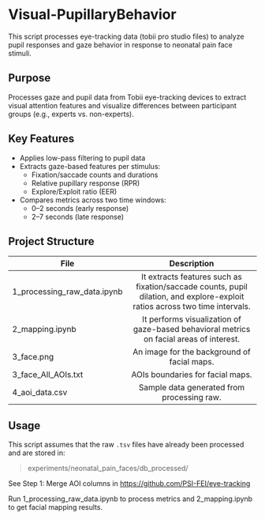 # Visual-PupillaryBehavior

This script processes eye-tracking data (tobii pro studio files) to analyze pupil responses and gaze behavior in response to neonatal pain face stimuli.

## Purpose

Processes gaze and pupil data from Tobii eye-tracking devices to extract visual attention features and visualize differences between participant groups (e.g., experts vs. non-experts).

## Key Features

- Applies low-pass filtering to pupil data
- Extracts gaze-based features per stimulus:
  - Fixation/saccade counts and durations
  - Relative pupillary response (RPR)
  - Explore/Exploit ratio (EER) 
- Compares metrics across two time windows:
  - 0–2 seconds (early response)
  - 2–7 seconds (late response)

## Project Structure

| File                        |                                                         Description                                                         |
|-----------------------------|:---------------------------------------------------------------------------------------------------------------------------:|
| 1_processing_raw_data.ipynb | It extracts features such as fixation/saccade counts, pupil dilation, and explore-exploit ratios across two time intervals. |
| 2_mapping.ipynb             | It performs visualization of gaze-based behavioral metrics on facial areas of interest.                                     |
| 3_face.png                  | An image for the background of facial maps.                                                                                 |
| 3_face_All_AOIs.txt         | AOIs boundaries for facial maps.                                                                                            |
| 4_aoi_data.csv              | Sample data generated from processing raw.                                                                                  |

## Usage

This script assumes that the raw `.tsv` files have already been processed and are stored in:
> experiments/neonatal_pain_faces/db_processed/

See  Step 1: Merge AOI columns in https://github.com/PSI-FEI/eye-tracking

Run 1_processing_raw_data.ipynb to process metrics and 2_mapping.ipynb to get facial mapping results.


